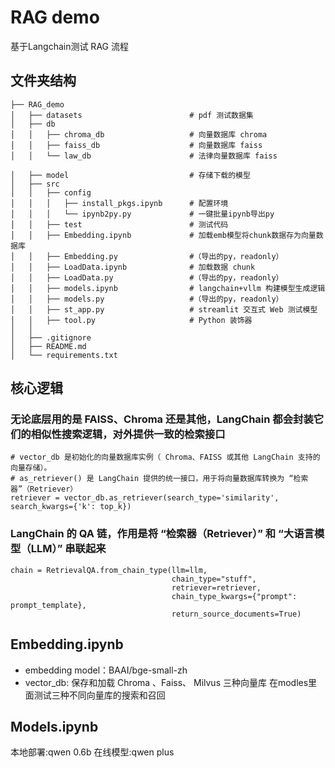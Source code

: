 # RAG demo
基于Langchain测试 RAG 流程  


## 文件夹结构

    ├── RAG_demo
    │   ├── datasets                        # pdf 测试数据集
    │   ├── db
    │   │   ├── chroma_db                   # 向量数据库 chroma
    │   │   ├── faiss_db                    # 向量数据库 faiss
    │   │   └── law_db                      # 法律向量数据库 faiss 

    │   ├── model                           # 存储下载的模型
    │   ├── src
    │   │   ├── config    
    │   │   │   ├── install_pkgs.ipynb      # 配置环境
    │   │   │   └── ipynb2py.py             # 一键批量ipynb导出py                 
    │   │   ├── test                        # 测试代码
    │   │   ├── Embedding.ipynb             # 加载emb模型将chunk数据存为向量数据库  
    │   │   ├── Embedding.py                #（导出的py，readonly）
    │   │   ├── LoadData.ipynb              # 加载数据 chunk
    │   │   ├── LoadData.py                 #（导出的py，readonly）
    │   │   ├── models.ipynb                # langchain+vllm 构建模型生成逻辑
    │   │   ├── models.py                   #（导出的py，readonly）
    │   │   ├── st_app.py                   # streamlit 交互式 Web 测试模型 
    │   │   ├── tool.py                     # Python 装饰器
    │   │ 
    │   ├── .gitignore
    │   ├── README.md
    │   └── requirements.txt

## 核心逻辑

### 无论底层用的是 FAISS、Chroma 还是其他，LangChain 都会封装它们的相似性搜索逻辑，对外提供一致的检索接口

    # vector_db 是初始化的向量数据库实例（ Chroma、FAISS 或其他 LangChain 支持的向量存储）。
    # as_retriever() 是 LangChain 提供的统一接口，用于将向量数据库转换为 “检索器”（Retriever）
    retriever = vector_db.as_retriever(search_type='similarity', search_kwargs={'k': top_k})

### LangChain 的 QA 链，作用是将 “检索器（Retriever）” 和 “大语言模型（LLM）” 串联起来

    chain = RetrievalQA.from_chain_type(llm=llm,
                                        chain_type="stuff",
                                        retriever=retriever,
                                        chain_type_kwargs={"prompt": prompt_template},
                                        return_source_documents=True)

## Embedding.ipynb  
* embedding model：BAAI/bge-small-zh
* vector_db:
保存和加载 Chroma 、Faiss、 Milvus 三种向量库
在modles里面测试三种不同向量库的搜索和召回


## Models.ipynb
本地部署:qwen 0.6b
在线模型:qwen plus